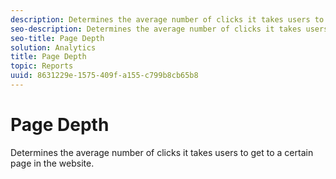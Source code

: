 ```yaml
---
description: Determines the average number of clicks it takes users to get to a certain page in the website.
seo-description: Determines the average number of clicks it takes users to get to a certain page in the website.
seo-title: Page Depth
solution: Analytics
title: Page Depth
topic: Reports
uuid: 8631229e-1575-409f-a155-c799b8cb65b8
---
```


# Page Depth

Determines the average number of clicks it takes users to get to a certain page in the website.


